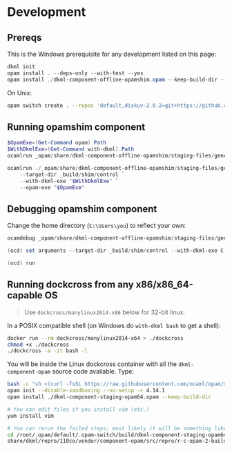 # Development

## Prereqs

This is the Windows prerequisite for any development listed on this page:

```powershell
dkml init
opam install . --deps-only --with-test --yes
opam install ./dkml-component-offline-opamshim.opam --keep-build-dir --yes
```

On Unix:

```sh
opam switch create . --repos 'default,diskuv-2.0.2=git+https://github.com/diskuv/diskuv-opam-repository.git#2.0.2'
```

## Running opamshim component

```powershell
$OpamExe=(Get-Command opam).Path
$WithDkmlExe=(Get-Command with-dkml).Path
ocamlrun _opam/share/dkml-component-offline-opamshim/staging-files/generic/install_user.bc.exe --help

ocamlrun ./_opam/share/dkml-component-offline-opamshim/staging-files/generic/install_user.bc.exe `
    --target-dir _build/shim/control `
    --with-dkml-exe "$WithDkmlExe" `
    --opam-exe "$OpamExe"
```

## Debugging opamshim component

Change the home directory (`C:\Users\you`) to reflect your own:

```powershell
ocamdebug _opam/share/dkml-component-offline-opamshim/staging-files/generic/install_user.bc.exe

(ocd) set arguments --target-dir _build/shim/control --with-dkml-exe C:\Users\you\AppData\Local\Programs\DISKUV~1\bin\with-dkml.exe --opam-exe C:\Users\you\AppData\Local\Programs\DISKUV~1\bin\opam.exe -vvv

(ocd) run
```

## Running dockcross from any x86/x86_64-capable OS

> Use `dockcross/manylinux2014-x86` below for 32-bit linux.

In a POSIX compatible shell (on Windows do `with-dkml bash` to get a shell):

```sh
docker run --rm dockcross/manylinux2014-x64 > ./dockcross
chmod +x ./dockcross
./dockcross -a -it bash -l
```

You will be inside the Linux dockcross container with all the
`dkml-component-opam` source code available. Type:

```sh
bash -c "sh <(curl -fsSL https://raw.githubusercontent.com/ocaml/opam/master/shell/install.sh)"
opam init --disable-sandboxing --no-setup -c 4.14.1
opam install ./dkml-component-staging-opam64.opam --keep-build-dir

# You can edit files if you install vim (etc.)
yum install vim

# You can rerun the failed steps; most likely it will be something like ...
cd /root/.opam/default/.opam-switch/build/dkml-component-staging-opam64.*/_w
share/dkml/repro/110co/vendor/component-opam/src/repro/r-c-opam-2-build-noargs.sh
```
